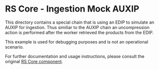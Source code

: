 # RS Core - Ingestion Mock AUXIP

This directory contains a special chain that is using an EDIP to simulate an AUXIP for ingestion. Thus similiar to the AUXIP chain an uncompression action is performed after the worker retrieved the products from the EDIP.

This example is used for debugging purposes and is not an operational scenario.

For further documentation and usage instructions, please consult the original [RS Core component](/processing-common/ingestion).